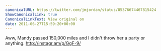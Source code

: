 ```yaml
---
canonicalURL: https://twitter.com/jmjordan/status/85376674467815424
ShowCanonicalLink: true
CanonicalLinkText: View original on
date: 2011-06-27T15:59:20+00:00
---
```

Aww, Mandy passed 150,000 miles and I didn't throw her a party or anything. http://instagr.am/p/GgF-9/